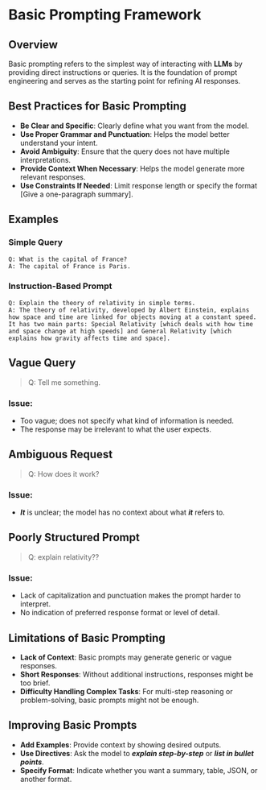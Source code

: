 # Basic Prompting Framework

## Overview
Basic prompting refers to the simplest way of interacting with **LLMs** by providing direct instructions or queries. It is the foundation of prompt engineering and serves as the starting point for refining AI responses. 

## Best Practices for Basic Prompting
- **Be Clear and Specific**: Clearly define what you want from the model. 
- **Use Proper Grammar and Punctuation**: Helps the model better understand your intent.
- **Avoid Ambiguity**: Ensure that the query does not have multiple interpretations.
- **Provide Context When Necessary**: Helps the model generate more relevant responses.
- **Use Constraints If Needed**: Limit response length or specify the format [Give a one-paragraph summary].

## Examples

### Simple Query
```
Q: What is the capital of France? 
A: The capital of France is Paris.
```

### Instruction-Based Prompt
```
Q: Explain the theory of relativity in simple terms.
A: The theory of relativity, developed by Albert Einstein, explains how space and time are linked for objects moving at a constant speed. It has two main parts: Special Relativity [which deals with how time and space change at high speeds] and General Relativity [which explains how gravity affects time and space].
```

## Vague Query
> Q: Tell me something.

### Issue:
- Too vague; does not specify what kind of information is needed.
- The response may be irrelevant to what the user expects.

## Ambiguous Request
> Q: How does it work?

### Issue:
- ***It*** is unclear; the model has no context about what ***it*** refers to.

## Poorly Structured Prompt
> Q: explain relativity??

### Issue:
- Lack of capitalization and punctuation makes the prompt harder to interpret.
- No indication of preferred response format or level of detail.

## Limitations of Basic Prompting
- **Lack of Context**: Basic prompts may generate generic or vague responses.
- **Short Responses**: Without additional instructions, responses might be too brief.
- **Difficulty Handling Complex Tasks**: For multi-step reasoning or problem-solving, basic prompts might not be enough.

## Improving Basic Prompts
- **Add Examples**: Provide context by showing desired outputs.
- **Use Directives**: Ask the model to ***explain step-by-step*** or ***list in bullet points***.
- **Specify Format**: Indicate whether you want a summary, table, JSON, or another format.